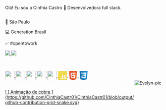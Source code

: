 
Olá! Eu sou a Cinthia Castro 📍 Desenvolvedora full stack.

##

📌 São Paulo

💻 Generation Brasil 

✅ #opentowork


 <div>
  <a href="https://github.com/cinthiacastr01">
  <img height ="180em" src="https://github-readme-stats.vercel.app/api?username=cinthiacastr01&show_icons=true&theme=bear&include_all_commits=true&count_private=true" />
  <img height ="180em" src="https://github-readme-stats.vercel.app/api/top-langs/?username=cinthiacastr01&layout=compact&langs_count=16&theme=bear" />
</div>
 
 ##

 <div style = "display: inline_block"> <br>
    <img align = "center" height = "30" width = "30" src = "https://img.icons8.com/material/452/java-coffee-cup-logo.png">
   <img align = "center" height = "30" width = "30" src = "https://user-images.githubusercontent.com/33158051/103925017-e7673b80-50e4-11eb-9379-ceb82e3f382c.png">
  <img align = "center" height = "30" width = "30" src ="https://img.shields.io/badge/MySQL-00000F?style=for-the-badge&logo=mysql&logoColor=white">
  <img align = "center" height = "30" width = "30" src = "https://cdn.iconscout.com/icon/free/png-512/typescript-1174965.png">
  <img align = "center" height = "30" width = "30" src = "https://img.shields.io/badge/Angular-DD0031?style=for-the-badge&logo=angular&logoColor=white">
   <img align = "center" height = "30" width = "30" src = "https://raw.githubusercontent.com/devicons/devicon/master/icons/javascript/javascript-plain.svg">

  <img align = "center" height = "30" width = "30" src = "https://raw.githubusercontent.com/devicons/devicon/master/icons/html5/html5-original.svg">

  <img align = "center" height = "30" width = "30" src = "https://raw.githubusercontent.com/devicons/devicon/master/icons/css3/css3-original.svg">
</div>

  <img align = "right" alt = "Evelyn-pic" height = "100" src = "https://share-cdn.picrew.me/shareImg/org/202110/338224_GwkNeVTA.png">
 
 ##
 
 <div>  
! [ Animação de cobra ] (https://github.com/CinthiaCastr01/CinthiaCastr01/blob/output/github-contribution-grid-snake.svg)
</div>
 
